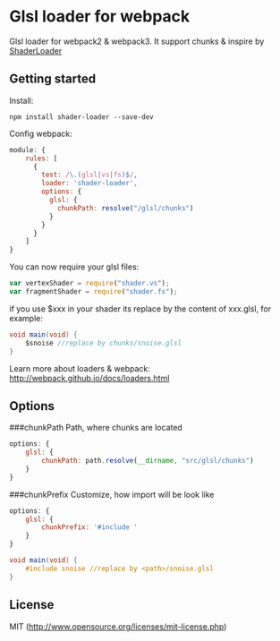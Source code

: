 # Glsl loader for webpack

Glsl loader for webpack2 & webpack3. It support chunks & inspire by [ShaderLoader](https://github.com/cabbibo/ShaderLoader)

## Getting started

Install:
``` shell
npm install shader-loader --save-dev
```

Config webpack:
``` javascript
module: {
	rules: [
      {
        test: /\.(glsl|vs|fs)$/,
        loader: 'shader-loader',
        options: {
          glsl: {
            chunkPath: resolve("/glsl/chunks")
          }
        }
      }
	]
}
```

You can now require your glsl files:
``` javascript
var vertexShader = require("shader.vs");
var fragmentShader = require("shader.fs");
```

if you use $xxx in your shader its replace by the content of xxx.glsl, for example:

``` glsl
void main(void) {
	$snoise //replace by chunks/snoise.glsl
}
```

Learn more about loaders & webpack:
http://webpack.github.io/docs/loaders.html

## Options
###chunkPath
Path, where chunks are located
``` javascript
options: {
    glsl: {
        chunkPath: path.resolve(__dirname, "src/glsl/chunks")
    }
}
```
###chunkPrefix
Customize, how import will be look like

``` javascript
options: {
    glsl: {
        chunkPrefix: '#include '
    }
}
```

``` glsl
void main(void) {
	#include snoise //replace by <path>/snoise.glsl
}
```


## License
MIT (http://www.opensource.org/licenses/mit-license.php)
